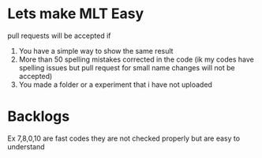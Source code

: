 # Lets make MLT Easy
pull requests will be accepted if<br>
1. You have a simple way to show the same result
2. More than 50 spelling mistakes corrected in the code (ik my codes have spelling issues but pull request for small name changes will not be accepted)
3. You made a folder or a experiment that i have not uploaded

# Backlogs
Ex 7,8,0,10 are fast codes they are not checked properly but are easy to understand
